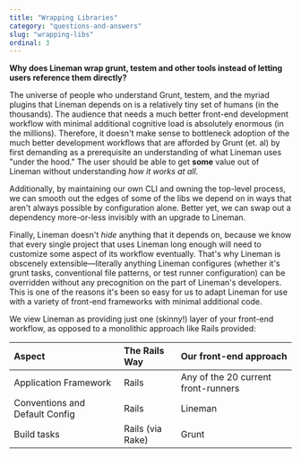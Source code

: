 ```yaml
---
title: "Wrapping Libraries"
category: "questions-and-answers"
slug: "wrapping-libs"
ordinal: 3
---
```




__Why does Lineman wrap grunt, testem and other tools instead of letting users reference them directly?__

The universe of people who understand Grunt, testem, and the myriad plugins that Lineman depends on is a relatively tiny set of humans (in the thousands). The audience that needs a much better front-end development workflow with minimal additional cognitive load is absolutely enormous (in the millions). Therefore, it doesn't make sense to bottleneck adoption of the much better development workflows that are afforded by Grunt (et. al) by first demanding as a prerequisite an understanding of what Lineman uses "under the hood." The user should be able to get **some** value out of Lineman without understanding *how it works at all*.

Additionally, by maintaining our own CLI and owning the top-level process, we can smooth out the edges of some of the libs we depend on in ways that aren't always possible by configuration alone. Better yet, we can swap out a dependency more-or-less invisibly with an upgrade to Lineman.

Finally, Lineman doesn't *hide* anything that it depends on, because we know that every single project that uses Lineman long enough will need to customize some aspect of its workflow eventually. That's why Lineman is obscenely extensible—literally anything Lineman configures (whether it's grunt tasks, conventional file patterns, or test runner configuration) can be overridden without any precognition on the part of Lineman's developers. This is one of the reasons it's been so easy for us to adapt Lineman for use with a variety of front-end frameworks with minimal additional code.

We view Lineman as providing just one (skinny!) layer of your front-end workflow, as opposed to a monolithic approach like Rails provided:

| Aspect                         | The Rails Way    | Our front-end approach              |
| :--                            | :--              | :--                                 |
| Application Framework          | Rails            | Any of the 20 current front-runners |
| Conventions and Default Config | Rails            | Lineman                             |
| Build tasks                    | Rails (via Rake) | Grunt                               |


